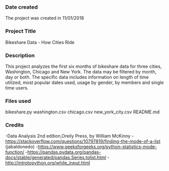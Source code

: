 ### Date created
The project was created in 11/01/2018

### Project Title
Bikeshare Data - How Cities Ride

### Description
This project analyzes the first six months of bikeshare data for three cities, Washington, Chicago and New York. The data may be filtered by month, day or both. The specific data includes information on length of time utilized, most popular dates used, usage by gender, by members and single time users.

### Files used
bikeshare.py
washington.csv
chicago.csv
new_york_city.csv
README.md

### Credits
-Data Analysis 2nd edition,Oreily Press, by William McKinny
-https://stackoverflow.com/questions/10797819/finding-the-mode-of-a-list (jabaldonedo)
-https://www.geeksforgeeks.org/python-statistics-mode-function/
-https://pandas.pydata.org/pandas-docs/stable/generated/pandas.Series.tolist.html
-http://introtopython.org/while_input.html
